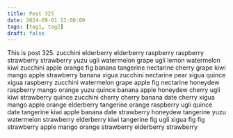 ```yaml
---
title: Post 325
date: 2024-09-01 12:00:00
tags: [tag1, tag2]
draft: false
---
```

This is post 325.
zucchini
elderberry
elderberry
raspberry
raspberry
strawberry
strawberry
yuzu
ugli
watermelon
grape
ugli
lemon
watermelon
kiwi
zucchini
apple
orange
fig
banana
tangerine
nectarine
cherry
grape
kiwi
mango
apple
strawberry
banana
xigua
zucchini
nectarine
pear
xigua
quince
xigua
raspberry
zucchini
watermelon
grape
apple
fig
nectarine
honeydew
raspberry
mango
orange
yuzu
quince
banana
apple
honeydew
cherry
ugli
kiwi
strawberry
quince
zucchini
cherry
cherry
banana
date
cherry
xigua
mango
apple
orange
elderberry
tangerine
orange
raspberry
ugli
quince
date
tangerine
kiwi
apple
banana
date
strawberry
honeydew
tangerine
yuzu
watermelon
strawberry
elderberry
kiwi
tangerine
fig
ugli
xigua
fig
fig
strawberry
apple
mango
orange
strawberry
elderberry
strawberry
